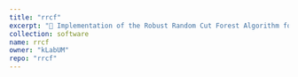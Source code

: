 ```yaml
---
title: "rrcf"
excerpt: "🌲 Implementation of the Robust Random Cut Forest Algorithm for anomaly detection on streams: https://github.com/kLabUM/rrcf"
collection: software
name: rrcf
owner: "kLabUM"
repo: "rrcf"
---
```


